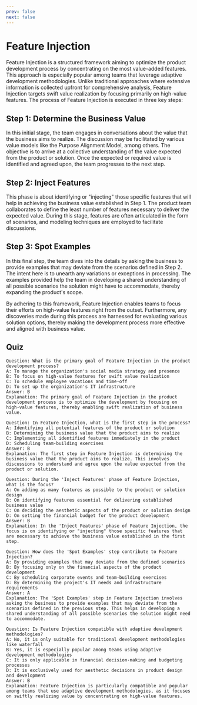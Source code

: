 ```yaml
---
prev: false
next: false
---
```


# Feature Injection

Feature Injection is a structured framework aiming to optimize the product development process by concentrating on the most value-added features. This approach is especially popular among teams that leverage adaptive development methodologies. Unlike traditional approaches where extensive information is collected upfront for comprehensive analysis, Feature Injection targets swift value realization by focusing primarily on high-value features. The process of Feature Injection is executed in three key steps:

## Step 1: Determine the Business Value

In this initial stage, the team engages in conversations about the value that the business aims to realize. The discussion may be facilitated by various value models like the Purpose Alignment Model, among others. The objective is to arrive at a collective understanding of the value expected from the product or solution. Once the expected or required value is identified and agreed upon, the team progresses to the next step.

## Step 2: Inject Features

This phase is about identifying or "injecting" those specific features that will help in achieving the business value established in Step 1. The product team collaborates to define the least number of features necessary to deliver the expected value. During this stage, features are often articulated in the form of scenarios, and modeling techniques are employed to facilitate discussions.

## Step 3: Spot Examples

In this final step, the team dives into the details by asking the business to provide examples that may deviate from the scenarios defined in Step 2. The intent here is to unearth any variations or exceptions in processing. The examples provided help the team in developing a shared understanding of all possible scenarios the solution might have to accommodate, thereby expanding the product's scope.

By adhering to this framework, Feature Injection enables teams to focus their efforts on high-value features right from the outset. Furthermore, any discoveries made during this process are harnessed for evaluating various solution options, thereby making the development process more effective and aligned with business value.

## Quiz

```quiz
Question: What is the primary goal of Feature Injection in the product development process?
A: To manage the organization's social media strategy and presence
B: To focus on high-value features for swift value realization
C: To schedule employee vacations and time-off
D: To set up the organization's IT infrastructure
Answer: B
Explanation: The primary goal of Feature Injection in the product development process is to optimize the development by focusing on high-value features, thereby enabling swift realization of business value.

Question: In Feature Injection, what is the first step in the process?
A: Identifying all potential features of the product or solution
B: Determining the business value that the product aims to realize
C: Implementing all identified features immediately in the product
D: Scheduling team-building exercises
Answer: B
Explanation: The first step in Feature Injection is determining the business value that the product aims to realize. This involves discussions to understand and agree upon the value expected from the product or solution.

Question: During the 'Inject Features' phase of Feature Injection, what is the focus?
A: On adding as many features as possible to the product or solution design
B: On identifying features essential for delivering established business value
C: On deciding the aesthetic aspects of the product or solution design
D: On setting the financial budget for the product development
Answer: B
Explanation: In the 'Inject Features' phase of Feature Injection, the focus is on identifying or "injecting" those specific features that are necessary to achieve the business value established in the first step.

Question: How does the 'Spot Examples' step contribute to Feature Injection?
A: By providing examples that may deviate from the defined scenarios
B: By focusing only on the financial aspects of the product development
C: By scheduling corporate events and team-building exercises
D: By determining the project's IT needs and infrastructure requirements
Answer: A
Explanation: The 'Spot Examples' step in Feature Injection involves asking the business to provide examples that may deviate from the scenarios defined in the previous step. This helps in developing a shared understanding of all possible scenarios the solution might need to accommodate.

Question: Is Feature Injection compatible with adaptive development methodologies?
A: No, it is only suitable for traditional development methodologies like waterfall
B: Yes, it is especially popular among teams using adaptive development methodologies
C: It is only applicable in financial decision-making and budgeting processes
D: It is exclusively used for aesthetic decisions in product design and development
Answer: B
Explanation: Feature Injection is particularly compatible and popular among teams that use adaptive development methodologies, as it focuses on swiftly realizing value by concentrating on high-value features.

```
